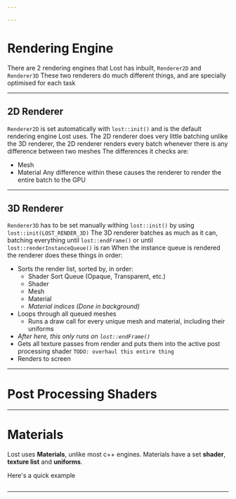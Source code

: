 ```yaml
---

---
```

# Rendering Engine

There are 2 rendering engines that Lost has inbuilt, `Renderer2D` and `Renderer3D`
These two renderers do much different things, and are specially optimised for each task

---
## 2D Renderer
`Renderer2D` is set automatically with `lost::init()` and is the default rendering engine Lost uses.
The 2D renderer does very little batching unlike the 3D renderer, the 2D renderer renders every batch whenever there is any difference between two meshes
The differences it checks are:
 - Mesh
 - Material
Any difference within these causes the renderer to render the entire batch to the GPU


---
## 3D Renderer
`Renderer3D` has to be set manually withing `lost::init()` by using `lost::init(LOST_RENDER_3D)`
The 3D renderer batches as much as it can, batching everything until `lost::endFrame()` or until `lost::renderInstanceQueue()` is ran
When the instance queue is rendered the renderer does these things in order:
 - Sorts the render list, sorted by, in order:
	 - Shader Sort Queue (Opaque, Transparent, etc.) 
	 - Shader
	 - Mesh
	 - Material
	 - *Material indices (Done in background)*
 - Loops through all queued meshes
	 - Runs a draw call for every unique mesh and material, including their uniforms
  - *After here, this only runs on `lost::endFrame()`*
  - Gets all texture passes from render and puts them into the active post processing shader `TODO: overhaul this entire thing`
  - Renders to screen
---
# Post Processing Shaders

---
# Materials

Lost uses **Materials**, unlike most c++ engines.
Materials have a set **shader**, **texture list** and **uniforms**.

Here's a quick example
```cpp

```
---
